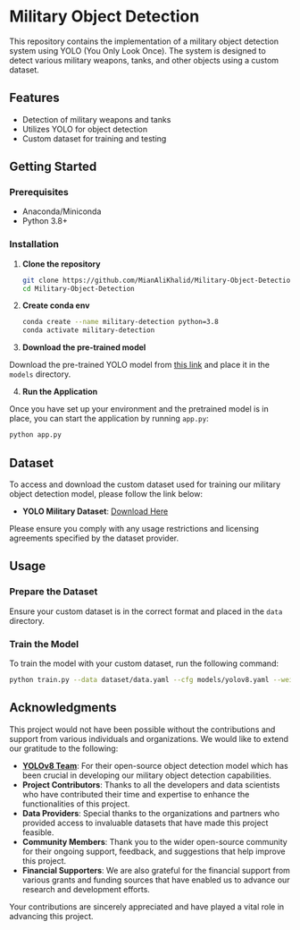 # Military Object Detection

This repository contains the implementation of a military object detection system using YOLO (You Only Look Once). The system is designed to detect various military weapons, tanks, and other objects using a custom dataset.

## Features

- Detection of military weapons and tanks
- Utilizes YOLO for object detection
- Custom dataset for training and testing

## Getting Started

### Prerequisites

- Anaconda/Miniconda
- Python 3.8+

### Installation

1. **Clone the repository**

   ```bash
   git clone https://github.com/MianAliKhalid/Military-Object-Detection.git
   cd Military-Object-Detection
   ```



2. **Create conda env**

   ```bash
   conda create --name military-detection python=3.8
   conda activate military-detection
   ```


3. **Download the pre-trained model**

   
 Download the pre-trained YOLO model from [this link](https://drive.usercontent.google.com/download?id=16OlcFS2Om6256W8u6-h6hM5BpDAXzzSb&export=download&authuser=1) and place it in the `models` directory.


4. **Run the Application**

Once you have set up your environment and the pretrained model is in place, you can start the application by running `app.py`:

```bash
python app.py
```

## Dataset

To access and download the custom dataset used for training our military object detection model, please follow the link below:

- **YOLO Military Dataset**: [Download Here](https://universe.roboflow.com/uce03211-gmail-com/yolo-military)

Please ensure you comply with any usage restrictions and licensing agreements specified by the dataset provider.

## Usage

### Prepare the Dataset

Ensure your custom dataset is in the correct format and placed in the `data` directory.

### Train the Model

To train the model with your custom dataset, run the following command:

```bash
python train.py --data dataset/data.yaml --cfg models/yolov8.yaml --weights models/pretrained-model.pt --name custom_yolov8
```

## Acknowledgments

This project would not have been possible without the contributions and support from various individuals and organizations. We would like to extend our gratitude to the following:

- **[YOLOv8 Team](https://github.com/ultralytics/yolov8)**: For their open-source object detection model which has been crucial in developing our military object detection capabilities.
- **Project Contributors**: Thanks to all the developers and data scientists who have contributed their time and expertise to enhance the functionalities of this project.
- **Data Providers**: Special thanks to the organizations and partners who provided access to invaluable datasets that have made this project feasible.
- **Community Members**: Thank you to the wider open-source community for their ongoing support, feedback, and suggestions that help improve this project.
- **Financial Supporters**: We are also grateful for the financial support from various grants and funding sources that have enabled us to advance our research and development efforts.

Your contributions are sincerely appreciated and have played a vital role in advancing this project.

